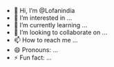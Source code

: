 - 👋 Hi, I’m @Lofanindia
- 👀 I’m interested in ...
- 🌱 I’m currently learning ...
- 💞️ I’m looking to collaborate on ...
- 📫 How to reach me ...
- 😄 Pronouns: ...
- ⚡ Fun fact: ...

<!---
Lofanindia/Lofanindia is a ✨ special ✨ repository because its `README.md` (this file) appears on your GitHub profile.
You can click the Preview link to take a look at your changes.
--->
